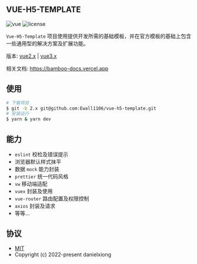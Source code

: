 ## VUE-H5-TEMPLATE

<p>
  <a>
    <img src="https://img.shields.io/badge/vue-2.6.11-brightgreen.svg" alt="vue">
  </a>
  <a>
    <img src="https://img.shields.io/github/license/mashape/apistatus.svg" alt="license">
  </a>
</p>

`Vue-H5-Template` 项目使用提供开发所需的基础模板，并在官方模板的基础上包含一些通用型的解决方案及扩展功能。

版本: [vue2.x](https://github.com/Ewall1106/vue-h5-template/tree/2.x) | [vue3.x](https://github.com/Ewall1106/vue-h5-template/tree/3.x)

相关文档: https://bamboo-docs.vercel.app

## 使用

```bash
# 下载项目
$ git -b 2.x git@github.com:Ewall1106/vue-h5-template.git
# 安装运行
$ yarn & yarn dev
```

## 能力

- `eslint` 校检及错误提示
- 浏览器默认样式抹平
- 数据 `mock` 能力封装
- `prettier` 统一代码风格
- `vw` 移动端适配
- `vuex` 封装及使用
- `vue-router` 路由配置及权限控制
- `axios` 封装及请求
- 等等...

## 协议

- [MIT](https://github.com/Ewall1106/vue-h5-template/blob/master/LICENSE)
- Copyright (c) 2022-present danielxiong
